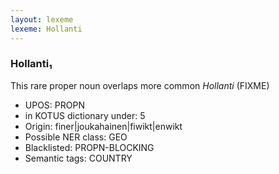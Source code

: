 ```yaml
---
layout: lexeme
lexeme: Hollanti
---
```


###  Hollanti₁

This rare proper noun overlaps more common *Hollanti* (FIXME)
* UPOS:  PROPN
* in KOTUS dictionary under:  5
* Origin:  finer|joukahainen|fiwikt|enwikt
* Possible NER class:  GEO
* Blacklisted:  PROPN-BLOCKING
* Semantic tags:  COUNTRY

